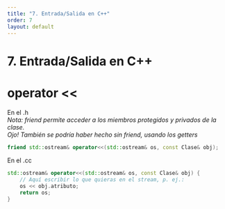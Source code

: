 ```yaml
---
title: "7. Entrada/Salida en C++"
order: 7
layout: default
---
```


# **7. Entrada/Salida en C++**

# operator <<
En el .h \
*Nota: friend permite acceder a los miembros protegidos y privados de la clase.* \
*Ojo! También se podría haber hecho sin friend, usando los getters*
```cpp
friend std::ostream& operator<<(std::ostream& os, const Clase& obj);
```

En el .cc
```cpp
std::ostream& operator<<(std::ostream& os, const Clase& obj) {
    // Aquí escribir lo que quieras en el stream, p. ej.:
    os << obj.atributo;  
    return os;
}
```